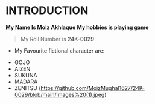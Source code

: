 # INTRODUCTION
**My Name Is Moiz Akhlaque**
**My hobbies is playing game**
> My Roll Number is **24K-0029**
+ My Favourite fictional character are:
- GOJO
- AIZEN
- SUKUNA
- MADARA
- ZENITSU
(https://github.com/MoizMughal1627/24K-0029/blob/main/images%20(1).jpeg)
  
